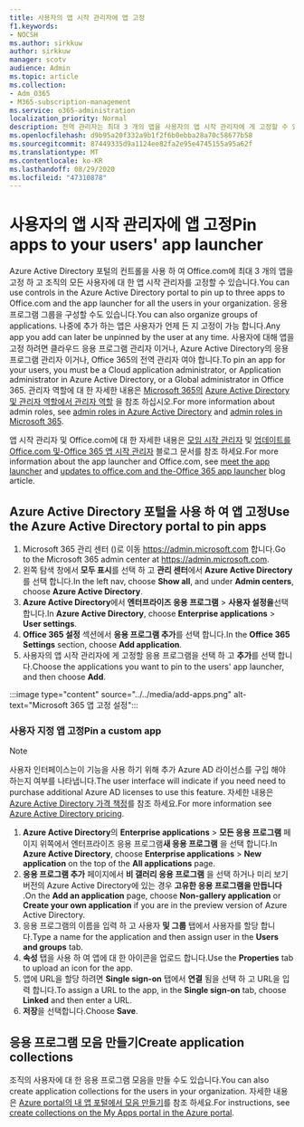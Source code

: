 ```yaml
---
title: 사용자의 앱 시작 관리자에 앱 고정
f1.keywords:
- NOCSH
ms.author: sirkkuw
author: sirkkuw
manager: scotv
audience: Admin
ms.topic: article
ms.collection:
- Adm_O365
- M365-subscription-management
ms.service: o365-administration
localization_priority: Normal
description: 전역 관리자는 최대 3 개의 앱을 사용자의 앱 시작 관리자에 게 고정할 수 있습니다.
ms.openlocfilehash: d9b95a20f332a9b1f2f6b0ebba28a70c58677b58
ms.sourcegitcommit: 87449335d9a1124ee82fa2e95e4745155a95a62f
ms.translationtype: MT
ms.contentlocale: ko-KR
ms.lasthandoff: 08/29/2020
ms.locfileid: "47310878"
---
```

# <a name="pin-apps-to-your-users-app-launcher"></a><span data-ttu-id="b1486-103">사용자의 앱 시작 관리자에 앱 고정</span><span class="sxs-lookup"><span data-stu-id="b1486-103">Pin apps to your users' app launcher</span></span>

<span data-ttu-id="b1486-104">Azure Active Directory 포털의 컨트롤을 사용 하 여 Office.com에 최대 3 개의 앱을 고정 하 고 조직의 모든 사용자에 대 한 앱 시작 관리자를 고정할 수 있습니다.</span><span class="sxs-lookup"><span data-stu-id="b1486-104">You can use controls in the Azure Active Directory portal to pin up to three apps to Office.com and the app launcher for all the users in your organization.</span></span> <span data-ttu-id="b1486-105">응용 프로그램 그룹을 구성할 수도 있습니다.</span><span class="sxs-lookup"><span data-stu-id="b1486-105">You can also organize groups of applications.</span></span> <span data-ttu-id="b1486-106">나중에 추가 하는 앱은 사용자가 언제 든 지 고정이 가능 합니다.</span><span class="sxs-lookup"><span data-stu-id="b1486-106">Any app you add can later be unpinned by the user at any time.</span></span> <span data-ttu-id="b1486-107">사용자에 대해 앱을 고정 하려면 클라우드 응용 프로그램 관리자 이거나, Azure Active Directory의 응용 프로그램 관리자 이거나, Office 365의 전역 관리자 여야 합니다.</span><span class="sxs-lookup"><span data-stu-id="b1486-107">To pin an app for your users, you must be a Cloud application administrator, or Application administrator in Azure Active Directory, or a Global administrator in Office 365.</span></span> <span data-ttu-id="b1486-108">관리자 역할에 대 한 자세한 내용은 [Microsoft 365의](../add-users/about-admin-roles.md) [Azure Active Directory 및 관리자 역할에서 관리자 역할](https://docs.microsoft.com/azure/active-directory/users-groups-roles/directory-assign-admin-roles) 을 참조 하십시오.</span><span class="sxs-lookup"><span data-stu-id="b1486-108">For more information about admin roles, see [admin roles in Azure Active Directory](https://docs.microsoft.com/azure/active-directory/users-groups-roles/directory-assign-admin-roles) and [admin roles in Microsoft 365](../add-users/about-admin-roles.md).</span></span> 

<span data-ttu-id="b1486-109">앱 시작 관리자 및 Office.com에 대 한 자세한 내용은 [모임 시작 관리자](https://support.microsoft.com/office/79f12104-6fed-442f-96a0-eb089a3f476a) 및 [업데이트를 Office.com 및-Office 365 앱 시작 관리자](https://techcommunity.microsoft.com/t5/office-365-blog/updates-to-office-com-and-the-office-365-app-launcher/ba-p/1150503) 블로그 문서를 참조 하세요.</span><span class="sxs-lookup"><span data-stu-id="b1486-109">For more information about the app launcher and Office.com, see [meet the app launcher](https://support.microsoft.com/office/79f12104-6fed-442f-96a0-eb089a3f476a) and [updates to office.com and the-Office 365 app launcher](https://techcommunity.microsoft.com/t5/office-365-blog/updates-to-office-com-and-the-office-365-app-launcher/ba-p/1150503) blog article.</span></span>

## <a name="use-the-azure-active-directory-portal-to-pin-apps"></a><span data-ttu-id="b1486-110">Azure Active Directory 포털을 사용 하 여 앱 고정</span><span class="sxs-lookup"><span data-stu-id="b1486-110">Use the Azure Active Directory portal to pin apps</span></span>

1. <span data-ttu-id="b1486-111">Microsoft 365 관리 센터 ()로 이동 <a href="https://go.microsoft.com/fwlink/p/?linkid=2024339" target="_blank">https://admin.microsoft.com</a> 합니다.</span><span class="sxs-lookup"><span data-stu-id="b1486-111">Go to the Microsoft 365 admin center at <a href="https://go.microsoft.com/fwlink/p/?linkid=2024339" target="_blank">https://admin.microsoft.com</a>.</span></span>
2. <span data-ttu-id="b1486-112">왼쪽 탐색 창에서 **모두 표시**를 선택 하 고 **관리 센터**에서 **Azure Active Directory**를 선택 합니다.</span><span class="sxs-lookup"><span data-stu-id="b1486-112">In the left nav, choose **Show all**, and under **Admin centers**, choose **Azure Active Directory**.</span></span>
3. <span data-ttu-id="b1486-113">**Azure Active Directory**에서 **엔터프라이즈 응용 프로그램**  >  **사용자 설정을**선택 합니다.</span><span class="sxs-lookup"><span data-stu-id="b1486-113">In **Azure Active Directory**, choose **Enterprise applications** > **User settings**.</span></span>
4. <span data-ttu-id="b1486-114">**Office 365 설정** 섹션에서 **응용 프로그램 추가**를 선택 합니다.</span><span class="sxs-lookup"><span data-stu-id="b1486-114">In the **Office 365 Settings** section, choose **Add application**.</span></span>
5. <span data-ttu-id="b1486-115">사용자의 앱 시작 관리자에 게 고정할 응용 프로그램을 선택 하 고 **추가**를 선택 합니다.</span><span class="sxs-lookup"><span data-stu-id="b1486-115">Choose the applications you want to pin to the users' app launcher, and then choose **Add**.</span></span>

:::image type="content" source="../../media/add-apps.png" alt-text="Microsoft 365 앱 고정 설정":::

### <a name="pin-a-custom-app"></a><span data-ttu-id="b1486-117">사용자 지정 앱 고정</span><span class="sxs-lookup"><span data-stu-id="b1486-117">Pin a custom app</span></span>

> [!NOTE]
> <span data-ttu-id="b1486-118">사용자 인터페이스는이 기능을 사용 하기 위해 추가 Azure AD 라이선스를 구입 해야 하는지 여부를 나타냅니다.</span><span class="sxs-lookup"><span data-stu-id="b1486-118">The user interface will indicate if you need need to purchase additional Azure AD licenses to use this feature.</span></span> <span data-ttu-id="b1486-119">자세한 내용은 [Azure Active Directory 가격 책정](https://azure.microsoft.com/pricing/details/active-directory/)를 참조 하세요.</span><span class="sxs-lookup"><span data-stu-id="b1486-119">For more information see [Azure Active Directory pricing](https://azure.microsoft.com/pricing/details/active-directory/).</span></span>

1. <span data-ttu-id="b1486-120">**Azure Active Directory**의 **Enterprise applications**  >  **모든 응용 프로그램** 페이지 위쪽에서 엔터프라이즈 응용 프로그램**새 응용 프로그램** 을 선택 합니다.</span><span class="sxs-lookup"><span data-stu-id="b1486-120">In **Azure Active Directory**, choose **Enterprise applications** > **New application** on the top of the **All applications** page.</span></span>
2. <span data-ttu-id="b1486-121">**응용 프로그램 추가** 페이지에서 **비 갤러리 응용 프로그램** 을 선택 하거나 미리 보기 버전의 Azure Active Directory에 있는 경우 **고유한 응용 프로그램을 만듭니다** .</span><span class="sxs-lookup"><span data-stu-id="b1486-121">On the **Add an application** page, choose **Non-gallery application** or **Create your own application** if you are in the preview version of Azure Active Directory.</span></span> 
3. <span data-ttu-id="b1486-122">응용 프로그램의 이름을 입력 하 고 사용자 **및 그룹** 탭에서 사용자를 할당 합니다.</span><span class="sxs-lookup"><span data-stu-id="b1486-122">Type a name for the application and then assign user in the **Users and groups** tab.</span></span>
4. <span data-ttu-id="b1486-123">**속성** 탭을 사용 하 여 앱에 대 한 아이콘을 업로드 합니다.</span><span class="sxs-lookup"><span data-stu-id="b1486-123">Use the **Properties** tab to upload an icon for the app.</span></span>
5. <span data-ttu-id="b1486-124">앱에 URL을 할당 하려면 **Single sign-on** 탭에서 **연결** 됨을 선택 하 고 URL을 입력 합니다.</span><span class="sxs-lookup"><span data-stu-id="b1486-124">To assign a URL to the app, in the **Single sign-on** tab, choose **Linked** and then enter a URL.</span></span>
6. <span data-ttu-id="b1486-125">**저장**을 선택합니다.</span><span class="sxs-lookup"><span data-stu-id="b1486-125">Choose **Save**.</span></span>

## <a name="create-application-collections"></a><span data-ttu-id="b1486-126">응용 프로그램 모음 만들기</span><span class="sxs-lookup"><span data-stu-id="b1486-126">Create application collections</span></span>

<span data-ttu-id="b1486-127">조직의 사용자에 대 한 응용 프로그램 모음을 만들 수도 있습니다.</span><span class="sxs-lookup"><span data-stu-id="b1486-127">You can also create application collections for the users in your organization.</span></span> <span data-ttu-id="b1486-128">자세한 내용은 [Azure portal의 내 앱 포털에서 모음 만들기](https://docs.microsoft.com/azure/active-directory/manage-apps/access-panel-collections)를 참조 하세요.</span><span class="sxs-lookup"><span data-stu-id="b1486-128">For instructions, see [create collections on the My Apps portal in the Azure portal](https://docs.microsoft.com/azure/active-directory/manage-apps/access-panel-collections).</span></span>